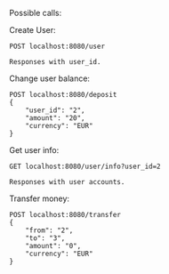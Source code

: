 Possible calls:

Create User:

    POST localhost:8080/user
    
    Responses with user_id.

Change user balance:

    POST localhost:8080/deposit
    {
        "user_id": "2",
        "amount": "20",
        "currency": "EUR"
    }

Get user info:

    GET localhost:8080/user/info?user_id=2
    
    Responses with user accounts.

Transfer money:

    POST localhost:8080/transfer
    {
        "from": "2",
        "to": "3",
        "amount": "0",
        "currency": "EUR"
    }
